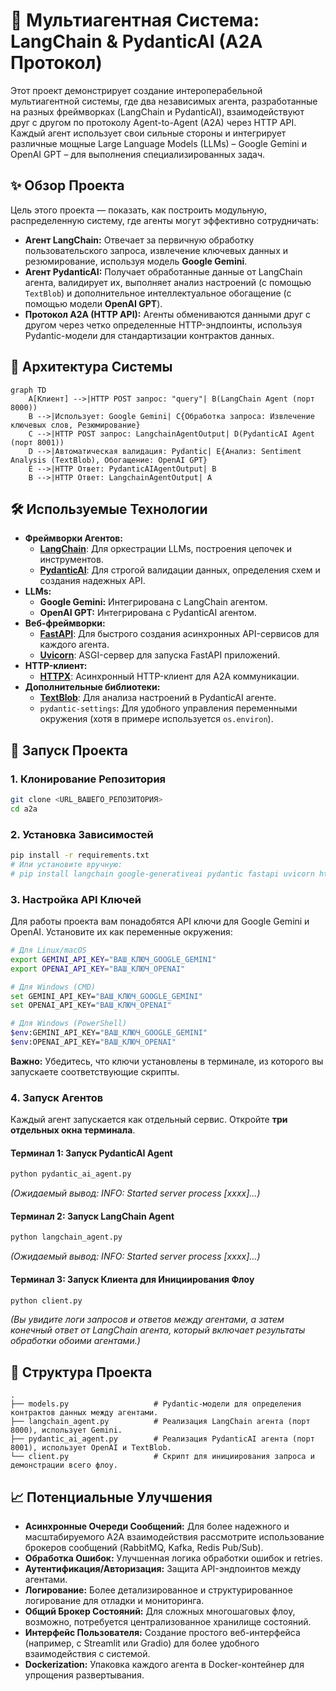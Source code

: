 # 🚀 Мультиагентная Система: LangChain & PydanticAI (A2A Протокол)

Этот проект демонстрирует создание интероперабельной мультиагентной системы, где два независимых агента, разработанные на разных фреймворках (LangChain и PydanticAI), взаимодействуют друг с другом по протоколу Agent-to-Agent (A2A) через HTTP API. Каждый агент использует свои сильные стороны и интегрирует различные мощные Large Language Models (LLMs) – Google Gemini и OpenAI GPT – для выполнения специализированных задач.

## ✨ Обзор Проекта

Цель этого проекта — показать, как построить модульную, распределенную систему, где агенты могут эффективно сотрудничать:

*   **Агент LangChain:** Отвечает за первичную обработку пользовательского запроса, извлечение ключевых данных и резюмирование, используя модель **Google Gemini**.
*   **Агент PydanticAI:** Получает обработанные данные от LangChain агента, валидирует их, выполняет анализ настроений (с помощью `TextBlob`) и дополнительное интеллектуальное обогащение (с помощью модели **OpenAI GPT**).
*   **Протокол A2A (HTTP API):** Агенты обмениваются данными друг с другом через четко определенные HTTP-эндпоинты, используя Pydantic-модели для стандартизации контрактов данных.

## 🌟 Архитектура Системы

```mermaid
graph TD
    A[Клиент] -->|HTTP POST запрос: "query"| B(LangChain Agent (порт 8000))
    B -->|Использует: Google Gemini| C{Обработка запроса: Извлечение ключевых слов, Резюмирование}
    C -->|HTTP POST запрос: LangchainAgentOutput| D(PydanticAI Agent (порт 8001))
    D -->|Автоматическая валидация: Pydantic| E{Анализ: Sentiment Analysis (TextBlob), Обогащение: OpenAI GPT}
    E -->|HTTP Ответ: PydanticAIAgentOutput| B
    B -->|HTTP Ответ: LangchainAgentOutput| A
```

## 🛠️ Используемые Технологии

*   **Фреймворки Агентов:**
    *   [**LangChain**](https://www.langchain.com/): Для оркестрации LLMs, построения цепочек и инструментов.
    *   [**PydanticAI**](https://pydantic.dev/): Для строгой валидации данных, определения схем и создания надежных API.
*   **LLMs:**
    *   **Google Gemini:** Интегрирована с LangChain агентом.
    *   **OpenAI GPT:** Интегрирована с PydanticAI агентом.
*   **Веб-фреймворки:**
    *   [**FastAPI**](https://fastapi.tiangolo.com/): Для быстрого создания асинхронных API-сервисов для каждого агента.
    *   [**Uvicorn**](https://www.uvicorn.org/): ASGI-сервер для запуска FastAPI приложений.
*   **HTTP-клиент:**
    *   [**HTTPX**](https://www.python-httpx.org/): Асинхронный HTTP-клиент для A2A коммуникации.
*   **Дополнительные библиотеки:**
    *   [**TextBlob**](https://textblob.readthedocs.io/en/dev/): Для анализа настроений в PydanticAI агенте.
    *   `pydantic-settings`: Для удобного управления переменными окружения (хотя в примере используется `os.environ`).

## 🚀 Запуск Проекта

### 1. Клонирование Репозитория

```bash
git clone <URL_ВАШЕГО_РЕПОЗИТОРИЯ>
cd a2a
```

### 2. Установка Зависимостей

```bash
pip install -r requirements.txt
# Или установите вручную:
# pip install langchain google-generativeai pydantic fastapi uvicorn httpx textblob openai
```

### 3. Настройка API Ключей

Для работы проекта вам понадобятся API ключи для Google Gemini и OpenAI. Установите их как переменные окружения:

```bash
# Для Linux/macOS
export GEMINI_API_KEY="ВАШ_КЛЮЧ_GOOGLE_GEMINI"
export OPENAI_API_KEY="ВАШ_КЛЮЧ_OPENAI"

# Для Windows (CMD)
set GEMINI_API_KEY="ВАШ_КЛЮЧ_GOOGLE_GEMINI"
set OPENAI_API_KEY="ВАШ_КЛЮЧ_OPENAI"

# Для Windows (PowerShell)
$env:GEMINI_API_KEY="ВАШ_КЛЮЧ_GOOGLE_GEMINI"
$env:OPENAI_API_KEY="ВАШ_КЛЮЧ_OPENAI"
```

**Важно:** Убедитесь, что ключи установлены в терминале, из которого вы запускаете соответствующие скрипты.

### 4. Запуск Агентов

Каждый агент запускается как отдельный сервис. Откройте **три отдельных окна терминала**.

#### Терминал 1: Запуск PydanticAI Agent

```bash
python pydantic_ai_agent.py
```
*(Ожидаемый вывод: INFO: Started server process [xxxx]...)*

#### Терминал 2: Запуск LangChain Agent

```bash
python langchain_agent.py
```
*(Ожидаемый вывод: INFO: Started server process [xxxx]...)*

#### Терминал 3: Запуск Клиента для Инициирования Флоу

```bash
python client.py
```
*(Вы увидите логи запросов и ответов между агентами, а затем конечный ответ от LangChain агента, который включает результаты обработки обоими агентами.)*

## 📁 Структура Проекта

```
.
├── models.py                   # Pydantic-модели для определения контрактов данных между агентами.
├── langchain_agent.py          # Реализация LangChain агента (порт 8000), использует Gemini.
├── pydantic_ai_agent.py        # Реализация PydanticAI агента (порт 8001), использует OpenAI и TextBlob.
└── client.py                   # Скрипт для инициирования запроса и демонстрации всего флоу.
```

## 📈 Потенциальные Улучшения

*   **Асинхронные Очереди Сообщений:** Для более надежного и масштабируемого A2A взаимодействия рассмотрите использование брокеров сообщений (RabbitMQ, Kafka, Redis Pub/Sub).
*   **Обработка Ошибок:** Улучшенная логика обработки ошибок и retries.
*   **Аутентификация/Авторизация:** Защита API-эндпоинтов между агентами.
*   **Логирование:** Более детализированное и структурированное логирование для отладки и мониторинга.
*   **Общий Брокер Состояний:** Для сложных многошаговых флоу, возможно, потребуется централизованное хранилище состояний.
*   **Интерфейс Пользователя:** Создание простого веб-интерфейса (например, с Streamlit или Gradio) для более удобного взаимодействия с системой.
*   **Dockerization:** Упаковка каждого агента в Docker-контейнер для упрощения развертывания.